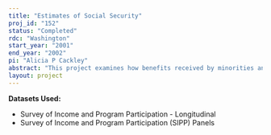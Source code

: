 ```yaml
---
title: "Estimates of Social Security"
proj_id: "152"
status: "Completed"
rdc: "Washington"
start_year: "2001"
end_year: "2002"
pi: "Alicia P Cackley"
abstract: "This project examines how benefits received by minorities and non-minorities differ under the current Social Security system, and how benefits might differ under a reformed Social Security system based on individual retirement accounts.  To accomplish our work, we will analyze measures of Social Security's moneysworth separately for minorities and non-minorities.  More specifically, we will calculate rates of return to Social Security, benefits received net of taxes paid into the system, and benefit/tax ratios, including both primary and auxiliary benefits in our analysis.  This information will provide a more thorough understanding of the Social Security's "moneysworth" for both minorities and non-minorities and will allow us to assess the impact on both groups of some proposed changes to the Social Security system.  "
layout: project
---
```


**Datasets Used:**

  - Survey of Income and Program Participation - Longitudinal 
  - Survey of Income and Program Participation (SIPP) Panels 

